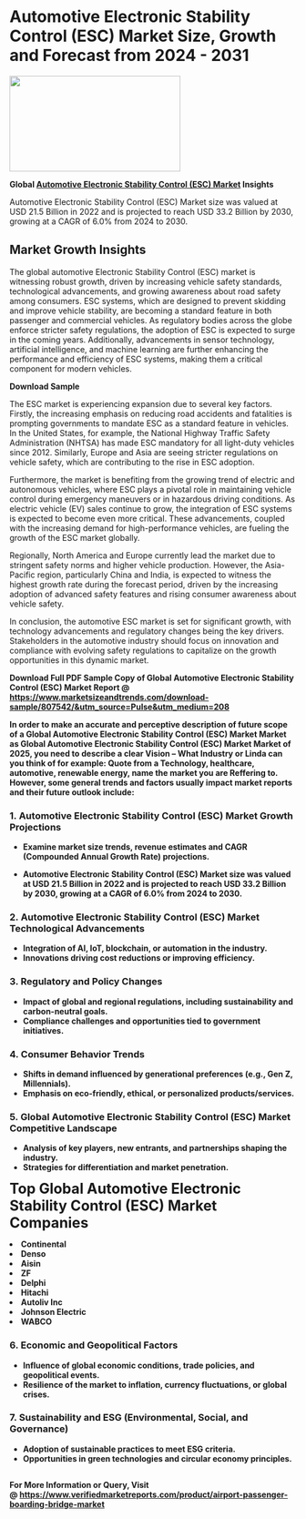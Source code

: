 <H1>Automotive Electronic Stability Control (ESC) Market Size, Growth and Forecast from 2024 - 2031</H1><img class="aligncenter size-medium wp-image-584254" src="https://thirdeyenews.in/wp-content/uploads/2024/09/Global-Market-Research-300x168.jpeg" alt="" width="300" height="168" /><p><strong>Global&nbsp;<a href="https://www.marketsizeandtrends.com/download-sample/807542/&amp;utm_source=Pulse&amp;utm_medium=208">Automotive Electronic Stability Control (ESC) Market</a> Insights</strong></p><p>Automotive Electronic Stability Control (ESC) Market size was valued at USD 21.5 Billion in 2022 and is projected to reach USD 33.2 Billion by 2030, growing at a CAGR of 6.0% from 2024 to 2030.</p><p><h2>Market Growth Insights</h2> <p>The global automotive Electronic Stability Control (ESC) market is witnessing robust growth, driven by increasing vehicle safety standards, technological advancements, and growing awareness about road safety among consumers. ESC systems, which are designed to prevent skidding and improve vehicle stability, are becoming a standard feature in both passenger and commercial vehicles. As regulatory bodies across the globe enforce stricter safety regulations, the adoption of ESC is expected to surge in the coming years. Additionally, advancements in sensor technology, artificial intelligence, and machine learning are further enhancing the performance and efficiency of ESC systems, making them a critical component for modern vehicles.</p> <p><strong>Download Sample</strong></p> <p>The ESC market is experiencing expansion due to several key factors. Firstly, the increasing emphasis on reducing road accidents and fatalities is prompting governments to mandate ESC as a standard feature in vehicles. In the United States, for example, the National Highway Traffic Safety Administration (NHTSA) has made ESC mandatory for all light-duty vehicles since 2012. Similarly, Europe and Asia are seeing stricter regulations on vehicle safety, which are contributing to the rise in ESC adoption.</p> <p>Furthermore, the market is benefiting from the growing trend of electric and autonomous vehicles, where ESC plays a pivotal role in maintaining vehicle control during emergency maneuvers or in hazardous driving conditions. As electric vehicle (EV) sales continue to grow, the integration of ESC systems is expected to become even more critical. These advancements, coupled with the increasing demand for high-performance vehicles, are fueling the growth of the ESC market globally.</p> <p>Regionally, North America and Europe currently lead the market due to stringent safety norms and higher vehicle production. However, the Asia-Pacific region, particularly China and India, is expected to witness the highest growth rate during the forecast period, driven by the increasing adoption of advanced safety features and rising consumer awareness about vehicle safety.</p> <p>In conclusion, the automotive ESC market is set for significant growth, with technology advancements and regulatory changes being the key drivers. Stakeholders in the automotive industry should focus on innovation and compliance with evolving safety regulations to capitalize on the growth opportunities in this dynamic market.</p> <p><strong></p><p><span class=""><strong>Download Full PDF Sample Copy of Global Automotive Electronic Stability Control (ESC) Market Report</strong> @ <a href="https://www.marketsizeandtrends.com/download-sample/807542/&amp;utm_source=Pulse&amp;utm_medium=208" target="_blank">https://www.marketsizeandtrends.com/download-sample/807542/&amp;utm_source=Pulse&amp;utm_medium=208</a></span></p><p>In order to make an accurate and perceptive description of future scope of a Global&nbsp;Automotive Electronic Stability Control (ESC) Market Market as Global&nbsp;Automotive Electronic Stability Control (ESC) Market Market of 2025, you need to describe a clear Vision &ndash; What Industry or Linda can you think of for example: Quote from a Technology, healthcare, automotive, renewable energy, name the market you are Reffering to. However, some general trends and factors usually impact market reports and their future outlook include:</p><h3>1.&nbsp;<strong>Automotive Electronic Stability Control (ESC) Market Growth Projections</strong></h3><ul><li>Examine market size trends, revenue estimates and CAGR (Compounded Annual Growth Rate) projections.</li><li><p>Automotive Electronic Stability Control (ESC) Market size was valued at USD 21.5 Billion in 2022 and is projected to reach USD 33.2 Billion by 2030, growing at a CAGR of 6.0% from 2024 to 2030.</p></li></ul><h3>2.&nbsp;<strong>Automotive Electronic Stability Control (ESC) Market Technological Advancements</strong></h3><ul><li>Integration of AI, IoT, blockchain, or automation in the industry.</li><li>Innovations driving cost reductions or improving efficiency.</li></ul><h3>3.&nbsp;<strong>Regulatory and Policy Changes</strong></h3><ul><li>Impact of global and regional regulations, including sustainability and carbon-neutral goals.</li><li>Compliance challenges and opportunities tied to government initiatives.</li></ul><h3>4.&nbsp;<strong>Consumer Behavior Trends</strong></h3><ul><li>Shifts in demand influenced by generational preferences (e.g., Gen Z, Millennials).</li><li>Emphasis on eco-friendly, ethical, or personalized products/services.</li></ul><h3>5.&nbsp;<strong>Global Automotive Electronic Stability Control (ESC) Market Competitive Landscape</strong></h3><ul><li>Analysis of key players, new entrants, and partnerships shaping the industry.</li><li>Strategies for differentiation and market penetration.</li></ul><p data-pm-slice="1 1 []"><span style="color: inherit; font-family: inherit; font-size: 25px;">Top Global Automotive Electronic Stability Control (ESC) Market Companies</span></p><div class="" data-test-id=""><p><li>Continental</li><li> Denso</li><li> Aisin</li><li> ZF</li><li> Delphi</li><li> Hitachi</li><li> Autoliv Inc</li><li> Johnson Electric</li><li> WABCO</li></p></div><h3>6.&nbsp;<strong>Economic and Geopolitical Factors</strong></h3><ul><li>Influence of global economic conditions, trade policies, and geopolitical events.</li><li>Resilience of the market to inflation, currency fluctuations, or global crises.</li></ul><h3>7.&nbsp;<strong>Sustainability and ESG (Environmental, Social, and Governance)</strong></h3><ul><li>Adoption of sustainable practices to meet ESG criteria.</li><li>Opportunities in green technologies and circular economy principles.</li></ul><h2><strong style="font-size: 14px;">For More Information or Query, Visit @&nbsp;</strong><a style="background-color: #ffffff; font-size: 14px;" href="https://www.marketsizeandtrends.com/report/automotive-electronic-stability-control-esc-market/" target="_blank">https://www.verifiedmarketreports.com/product/airport-passenger-boarding-bridge-market</a></h2>
